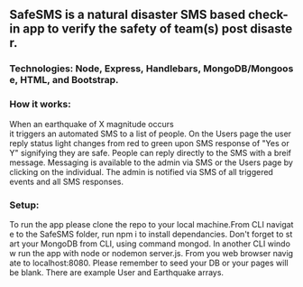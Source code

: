 ## SafeSMS is a natural disaster SMS based check-in app to verify the safety of team(s) post disaster. 

### Technologies: Node, Express, Handlebars, MongoDB/Mongoose, HTML, and Bootstrap.

### How it works:
When an earthquake of X magnitude occurs it triggers an automated SMS to a list of people. On the Users page the user reply status light changes from red to green upon SMS response of "Yes or Y" signifying they are safe. People can reply directly to the SMS with a breif message. Messaging is available to the admin via SMS or the Users page by clicking on the individual. The admin is notified via SMS of all triggered events and all SMS responses.

### Setup:
To run the app please clone the repo to your local machine.From CLI navigate to the SafeSMS folder, run npm i to install dependancies. Don't forget to start your MongoDB from CLI, using command mongod. In another CLI window run the app with node or nodemon server.js. From you web browser navigate to localhost:8080. Please remember to seed your DB or your pages will be blank. There are example User and Earthquake arrays. 
